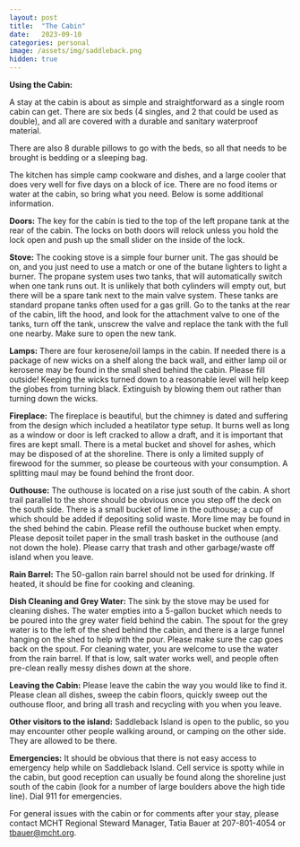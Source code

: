 ```yaml
---
layout: post
title:  "The Cabin"
date:   2023-09-10
categories: personal
image: /assets/img/saddleback.png
hidden: true
---
```


**Using the Cabin:**

A stay at the cabin is about as simple and straightforward as a single room cabin can get. There are six beds (4 singles, and 2 that could be used as double), and all are covered with a durable and sanitary waterproof material.

There are also 8 durable pillows to go with the beds, so all that needs to be brought is bedding or a sleeping bag.

The kitchen has simple camp cookware and dishes, and a large cooler that does very well for five days on a block of ice. There are no food items or water at the cabin, so bring what you need. Below is some additional information.

**Doors:** The key for the cabin is tied to the top of the left propane tank at the rear of the cabin. The locks on both doors will relock unless you hold the lock open and push up the small slider on the inside of the lock.

**Stove:** The cooking stove is a simple four burner unit. The gas should be on, and you just need to use a match or one of the butane lighters to light a burner. The propane system uses two tanks, that will automatically switch when one tank runs out. It is unlikely that both cylinders will empty out, but there will be a spare tank next to the main valve system. These tanks are standard propane tanks often used for a gas grill. Go to the tanks at the rear of the cabin, lift the hood, and look for the attachment valve to one of the tanks, turn off the tank, unscrew the valve and replace the tank with the full one nearby. Make sure to open the new tank.

**Lamps:** There are four kerosene/oil lamps in the cabin. If needed there is a package of new wicks on a shelf along the back wall, and either lamp oil or kerosene may be found in the small shed behind the cabin. Please fill outside! Keeping the wicks turned down to a reasonable level will help keep the globes from turning black. Extinguish by blowing them out rather than turning down the wicks.

**Fireplace:** The fireplace is beautiful, but the chimney is dated and suffering from the design which included a heatilator type setup. It burns well as long as a window or door is left cracked to allow a draft, and it is important that fires are kept small. There is a metal bucket and shovel for ashes, which may be disposed of at the shoreline. There is only a limited supply of firewood for the summer, so please be courteous with your consumption. A splitting maul may be found behind the front door.

**Outhouse:** The outhouse is located on a rise just south of the cabin. A short trail parallel to the shore should be obvious once you step off the deck on the south side. There is a small bucket of lime in the outhouse; a cup of which should be added if depositing solid waste. More lime may be found in the shed behind the cabin. Please refill the outhouse bucket when empty. Please deposit toilet paper in the small trash basket in the outhouse (and not down the hole). Please carry that trash and other garbage/waste off island when you leave.

**Rain Barrel:** The 50-gallon rain barrel should not be used for drinking. If heated, it should be fine for cooking and cleaning.

**Dish Cleaning and Grey Water:** The sink by the stove may be used for cleaning dishes. The water empties into a 5-gallon bucket which needs to be poured into the grey water field behind the cabin. The spout for the grey water is to the left of the shed behind the cabin, and there is a large funnel hanging on the shed to help with the pour. Please make sure the cap goes back on the spout. For cleaning water, you are welcome to use the water from the rain barrel. If that is low, salt water works well, and people often pre-clean really messy dishes down at the shore.

**Leaving the Cabin:** Please leave the cabin the way you would like to find it. Please clean all dishes, sweep the cabin floors, quickly sweep out the outhouse floor, and bring all trash and recycling with you when you leave.

**Other visitors to the island:** Saddleback Island is open to the public, so you may encounter other people walking around, or camping on the other side. They are allowed to be there.

**Emergencies:** It should be obvious that there is not easy access to emergency help while on Saddleback Island. Cell service is spotty while in the cabin, but good reception can usually be found along the shoreline just south of the cabin (look for a number of large boulders above the high tide line). Dial 911 for emergencies.

For general issues with the cabin or for comments after your stay, please contact MCHT Regional Steward Manager, Tatia Bauer at 207-801-4054 or tbauer@mcht.org.
